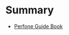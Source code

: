 # Summary

* [Perfone Guide Book](README.md)  
 
<!-- * [소개](g3doc/index.md)
* [시작하기](g3doc/get_started/index.md)
    * [다운로드 및 설치](g3doc/get_started/os_setup.md)
    * [기본적인 사용법](g3doc/get_started/basic_usage.md)
* [튜토리얼](g3doc/tutorials/index.md)
    * 기본 뉴럴 네트워크
        * [MNIST 초급](g3doc/tutorials/mnist/beginners/index.md)
        * [MNIST 고급](g3doc/tutorials/mnist/pros/index.md)
        * [텐서플로우 구조](g3doc/tutorials/mnist/tf/index.md)
        * [MNIST 데이터 다운로드](g3doc/tutorials/mnist/download/index.md)
    * tf.contrib.learn을 사용한 간편한 머신러닝
        * [tf.contrib.learn 시작하기](g3doc/tutorials/tflearn/index.md)
        * [tf.contrib.learn 선형모델 소개](g3doc/tutorials/linear/overview.md)
        * [선형모델 튜토리얼](g3doc/tutorials/wide/index.md)
        * [와이드앤 딥 러닝 튜토리얼](g3doc/tutorials/wide_and_deep/index.md)
    * 텐서플로우 서빙
        * [텐서플로우 서빙](g3doc/tutorials/tfserve/index.md)
    * 이미지 프로세싱
        * [콘볼루션 뉴럴 네트워크](g3doc/tutorials/deep_cnn/index.md)
        * [이미지 인식](g3doc/tutorials/image_recognition/index.md)
    * 언어와 시퀀스 프로세싱
        * [word2vec 모델](g3doc/tutorials/word2vec/index.md)
        * [리커런트 뉴럴 네트워크](g3doc/tutorials/recurrent/index.md)
        * [seq2seq 모델](g3doc/tutorials/seq2seq/index.md)
        * [SyntaxNet](g3doc/tutorials/syntaxnet/index.md)
    * 비머신러닝 어플리케이션
        * [만델브로트](g3doc/tutorials/mandelbrot/index.md)
        * [편미분 방정식](g3doc/tutorials/pdes/index.md)
* [하우투](g3doc/how_tos/index.md)
    * [변수](g3doc/how_tos/variables/index.md)
    * [텐서플로우 구조](g3doc/how_tos/../tutorials/mnist/tf/index.md)
    * [텐서보드](g3doc/how_tos/summaries_and_tensorboard/index.md)
    * [그래프 시각화](g3doc/how_tos/graph_viz/index.md)
    * [데이터 로딩](g3doc/how_tos/reading_data/index.md)
    * [쓰레드와 큐](g3doc/how_tos/threading_and_queues/index.md)
    * [분산처리](g3doc/how_tos/distributed/index.md)
    * [커스텀 연산자](g3doc/how_tos/adding_an_op/index.md)
    * [문서화](g3doc/how_tos/documentation/index.md)
    * [커스텀 데이터 포맷](g3doc/how_tos/new_data_formats/index.md)
    * [GPU](g3doc/how_tos/using_gpu/index.md)
    * [공유 변수](g3doc/how_tos/variable_scope/index.md)
    * [모델 파일](g3doc/how_tos/tool_developers/index.md)
    * [부분 학습](g3doc/how_tos/image_retraining/index.md)
    * [메타 그래프](g3doc/how_tos/meta_graph/index.md)
    * [정량화](g3doc/how_tos/quantization/index.md)
* [API](g3doc/api_docs/index.md)
    * [개요](g3doc/api_docs/index.md)
    * [Python API](g3doc/api_docs/python/index.md)
        * [그래프 생성](g3doc/api_docs/python/framework.md)
        * [상수, 시퀀스, 난수 생성](g3doc/api_docs/python/constant_op.md)
        * [변수](g3doc/api_docs/python/state_ops.md)
        * [텐서 변환](g3doc/api_docs/python/array_ops.md)
        * [수학 함수](g3doc/api_docs/python/math_ops.md)
        * [제어 연산자](g3doc/api_docs/python/control_flow_ops.md)
        * [이미지 처리](g3doc/api_docs/python/image.md)
        * [희소 텐서](g3doc/api_docs/python/sparse_ops.md)
        * [입력 처리](g3doc/api_docs/python/io_ops.md)
        * [데이터 IO](g3doc/api_docs/python/python_io.md)
        * [뉴럴 네트워크](g3doc/api_docs/python/nn.md)
        * [그래프 실행](g3doc/api_docs/python/client.md)
        * [학습](g3doc/api_docs/python/train.md)
        * [함수 연산자](g3doc/api_docs/python/script_ops.md)
        * [테스트](g3doc/api_docs/python/test.md)
        * [레이어](g3doc/api_docs/python/contrib.layers.md)
        * [유틸리티](g3doc/api_docs/python/contrib.util.md)
    * [C++ API](g3doc/api_docs/cc/index.md)
        * [class tensorflow::Env](g3doc/api_docs/cc/ClassEnv.md)
        * [class tensorflow::RandomAccessFile](g3doc/api_docs/cc/ClassRandomAccessFile.md)
        * [class tensorflow::WritableFile](g3doc/api_docs/cc/ClassWritableFile.md)
        * [class tensorflow::EnvWrapper](g3doc/api_docs/cc/ClassEnvWrapper.md)
        * [class tensorflow::Session](g3doc/api_docs/cc/ClassSession.md)
        * [class tensorflow::SessionOptions](g3doc/api_docs/cc/StructSessionOptions.md)
        * [class tensorflow::Status](g3doc/api_docs/cc/ClassStatus.md)
        * [class tensorflow::State](g3doc/api_docs/cc/StructState.md)
        * [class tensorflow::Tensor](g3doc/api_docs/cc/ClassTensor.md)
        * [class tensorflow::TensorShape](g3doc/api_docs/cc/ClassTensorShape.md)
        * [class tensorflow::TensorShapeDim](g3doc/api_docs/cc/StructTensorShapeDim.md)
        * [class tensorflow::TensorShapeUtils](g3doc/api_docs/cc/ClassTensorShapeUtils.md)
        * [class tensorflow::PartialTensorShape](g3doc/api_docs/cc/ClassPartialTensorShape.md)
        * [class tensorflow::PartialTensorShapeUtils](g3doc/api_docs/cc/ClassPartialTensorShapeUtils.md)
        * [class tensorflow::Thread](g3doc/api_docs/cc/ClassThread.md)
        * [class tensorflow::ThreadOptions](g3doc/api_docs/cc/StructThreadOptions.md)
* [참고자료](g3doc/resources/index.md)
    * [텐서플로우 논문](g3doc/resources/bib.md)
    * [사용하는 곳](g3doc/resources/uses.md)
    * [자주하는 질문](g3doc/resources/faq.md)
    * [용어](g3doc/resources/glossary.md)
    * [랭크, 크기, 타입](g3doc/resources/dims_types.md)
    * [텐서플로우 버전](g3doc/resources/versions.md)
    * [로드맵](g3doc/resources/roadmap.md) -->

<!-- # Summary -->

<!-- * [Perfone Guide Book](https://github.com/G-yhlee/PO_guide_book/tree/b641024ffeafef8cc20485ef1772b4388b1ef7a5/book/README.md) -->
<!-- * [목차](book/index.md)
* [시작하기](book/start/index.md)
  * [다운로드 및 설치]()
  * [기본적인 개념]()
* [튜토리얼]()
  * [스크립트 레코드 작성]()
  * [ASDASD]()
  * [테스트]()
* [심화문서]()
  * [스크립트 레코드]()
  * [스크립트]() -->


<!-- # Table of contents

* [Introduction](README.md)
* [Perfone Guide Book](readme.md)
* [목차](summary_.md)
* [시작하기](index/README.md)
  * [다운로드 및 설치](index/install.md)
  * [기본적인 개념](index/info.md)
* [튜토리얼](index-1/README.md)
  * [스크립트 레코드 작성](index-1/info.md)
  * [ASDASD](index-1/info-1.md)
  * [테스트](index-1/info-2.md)
* [심화문서](index-2/README.md)
  * [스크립트 레코드](index-2/info.md)
  * [스크립트](index-2/install.md)




*book
  - 목차
  *start
  *tutorial
  *docs





 -->
